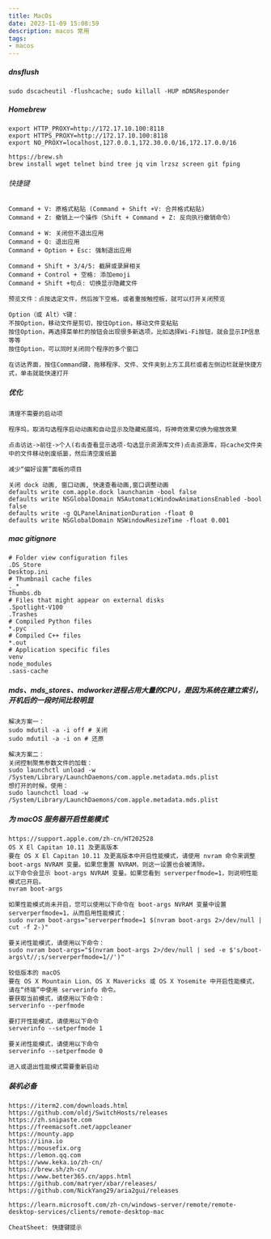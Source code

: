```yaml
---
title: MacOs
date: 2023-11-09 15:08:59
description: macos 常用
tags:
- macos
---
```


##### dnsflush
    sudo dscacheutil -flushcache; sudo killall -HUP mDNSResponder

##### Homebrew
    export HTTP_PROXY=http://172.17.10.100:8118
    export HTTPS_PROXY=http://172.17.10.100:8118
    export NO_PROXY=localhost,127.0.0.1,172.30.0.0/16,172.17.0.0/16
    
    https://brew.sh
    brew install wget telnet bind tree jq vim lrzsz screen git fping

###### 快捷键
    Command + V: 原格式粘贴 (Command + Shift +V: 合并格式粘贴)
    Command + Z: 撤销上一个操作（Shift + Command + Z: 反向执行撤销命令）
    
    Command + W: 关闭但不退出应用
    Command + Q: 退出应用
    Command + Option + Esc: 强制退出应用
    
    Command + Shift + 3/4/5: 截屏或录屏相关
    Command + Control + 空格: 添加emoji
    Command + Shift +句点: 切换显示隐藏文件
    
    预览文件：点按选定文件，然后按下空格，或者重按触控板，就可以打开关闭预览

    Option（或 Alt）⌥键：
    不按Option，移动文件是剪切，按住Option，移动文件变粘贴
    按住Option，再选择菜单栏的按钮会出现很多新选项，比如选择Wi-Fi按钮，就会显示IP信息等等
    按住Option，可以同时关闭同个程序的多个窗口
    
    在访达界面，按住Command键，拖移程序、文件、文件夹到上方工具栏或者左侧边栏就是快捷方式，单击就能快速打开

##### 优化
    清理不需要的启动项
    
    程序坞，取消勾选程序启动动画和自动显示及隐藏拓展坞，将神奇效果切换为缩放效果
    
    点击访达->前往->个人(右击查看显示选项-勾选显示资源库文件)点击资源库，将cache文件夹中的文件移动到废纸篓，然后清空废纸篓
    
    减少“偏好设置”面板的项目

    关闭 dock 动画, 窗口动画, 快速查看动画,窗口调整动画
    defaults write com.apple.dock launchanim -bool false
    defaults write NSGlobalDomain NSAutomaticWindowAnimationsEnabled -bool false
    defaults write -g QLPanelAnimationDuration -float 0
    defaults write NSGlobalDomain NSWindowResizeTime -float 0.001

##### mac gitignore
    # Folder view configuration files
    .DS_Store
    Desktop.ini
    # Thumbnail cache files
    ._*
    Thumbs.db
    # Files that might appear on external disks
    .Spotlight-V100
    .Trashes
    # Compiled Python files
    *.pyc
    # Compiled C++ files
    *.out
    # Application specific files
    venv
    node_modules
    .sass-cache

##### mds、mds_stores、mdworker进程占用大量的CPU，是因为系统在建立索引，开机后的一段时间比较明显
    解决方案一：
    sudo mdutil -a -i off # 关闭
    sudo mdutil -a -i on # 还原

    解决方案二：
    关闭控制聚焦参数文件的加载：
    sudo launchctl unload -w /System/Library/LaunchDaemons/com.apple.metadata.mds.plist
    想打开的时候，使用：
    sudo launchctl load -w /System/Library/LaunchDaemons/com.apple.metadata.mds.plist

##### 为 macOS 服务器开启性能模式
    https://support.apple.com/zh-cn/HT202528
    OS X El Capitan 10.11 及更高版本
    要在 OS X El Capitan 10.11 及更高版本中开启性能模式，请使用 nvram 命令来调整 boot-args NVRAM 变量。如果您重置 NVRAM，则这一设置也会被清除。
    以下命令会显示 boot-args NVRAM 变量。如果您看到 serverperfmode=1，则说明性能模式已开启。
    nvram boot-args

    如果性能模式尚未开启，您可以使用以下命令在 boot-args NVRAM 变量中设置 serverperfmode=1，从而启用性能模式：
    sudo nvram boot-args="serverperfmode=1 $(nvram boot-args 2>/dev/null | cut -f 2-)"

    要关闭性能模式，请使用以下命令：
    sudo nvram boot-args="$(nvram boot-args 2>/dev/null | sed -e $'s/boot-args\t//;s/serverperfmode=1//')"

    较低版本的 macOS
    要在 OS X Mountain Lion、OS X Mavericks 或 OS X Yosemite 中开启性能模式，请在“终端”中使用 serverinfo 命令。
    要获取当前模式，请使用以下命令：
    serverinfo --perfmode

    要打开性能模式，请使用以下命令
    serverinfo --setperfmode 1

    要关闭性能模式，请使用以下命令
    serverinfo --setperfmode 0

    进入或退出性能模式需要重新启动


##### 装机必备
    https://iterm2.com/downloads.html
    https://github.com/oldj/SwitchHosts/releases
    https://zh.snipaste.com
    https://freemacsoft.net/appcleaner
    https://mounty.app
    https://iina.io
    https://mousefix.org
    https://lemon.qq.com
    https://www.keka.io/zh-cn/
    https://brew.sh/zh-cn/
    https://www.better365.cn/apps.html
    https://github.com/matryer/xbar/releases/
    https://github.com/NickYang29/aria2gui/releases
    
    https://learn.microsoft.com/zh-cn/windows-server/remote/remote-desktop-services/clients/remote-desktop-mac
    
    CheatSheet: 快捷键提示
    
    



